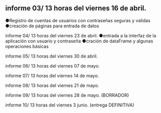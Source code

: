 
## informe 03/ 13 horas del viernes 16 de abril.
 ●Registro de cuentas de usuarios con contraseñas seguras y validas
 ●creación de páginas para entrada de datos


informe 04/ 13 horas del viernes 23 de abril. 
 ●entrada a la interfaz de la aplicación con usuario y contraseña
 ●cración de dataFrame y algunas operaciones básicas

informe 05/ 13 horas del viernes 30 de abril.

informe 06/ 13 horas del viernes 07 de mayo.

informe 07/ 13 horas del viernes 14 de mayo.

informe 08/ 13 horas del viernes 21 de mayo.

informe 09/ 13 horas del viernes 28 de mayo. (BORRADOR)

informe 10/ 13 horas del viernes 3 junio. (entrega DEFINITIVA)
